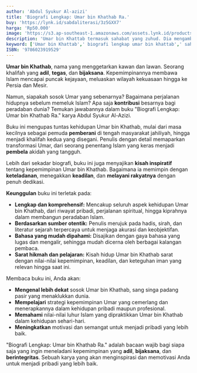 ```yaml
---
author: 'Abdul Syukur Al-azizi'
title: 'Biografi Lengkap: Umar bin Khathab Ra.'
buy: 'https://lynk.id/sabdaliterasi/3z5GXX7'
harga: 'Rp50.000'
image: 'https://s3.ap-southeast-1.amazonaws.com/assets.lynk.id/products/04-08-2024/1722765214043_5542139.svg'
description: 'Umar bin Khattab termasuk sahabat yang zuhud. Dia mengambil alih kekhalifahan Islam setelah kematian Abu Bakar Ash-Shiddiq.'
keyword: ['Umar bin Khattab',' biografi lengkap umar bin khattab',' sahabat nabi']
ISBN: '9786023919529'
---
```


<p><strong>Umar bin Khathab</strong>, nama yang menggetarkan kawan dan lawan. Seorang khalifah yang <strong>adil</strong>, <strong>tegas</strong>, dan <strong>bijaksana</strong>. Kepemimpinannya membawa Islam mencapai puncak kejayaan, meluaskan wilayah kekuasaan hingga ke Persia dan Mesir.</p><p>Namun, siapakah sosok Umar yang sebenarnya? Bagaimana perjalanan hidupnya sebelum memeluk Islam? Apa saja <strong>kontribusi</strong> besarnya bagi peradaban dunia? Temukan jawabannya dalam buku "Biografi Lengkap: Umar bin Khathab Ra." karya Abdul Syukur Al-Azizi.</p><p>Buku ini mengupas tuntas kehidupan Umar bin Khathab, mulai dari masa kecilnya sebagai pemuda <strong>pemberani</strong> di tengah masyarakat jahiliyah, hingga menjadi khalifah kedua yang disegani. Penulis dengan detail memaparkan transformasi Umar, dari seorang penentang Islam yang keras menjadi <strong>pembela</strong> akidah yang tangguh.</p><p>Lebih dari sekadar biografi, buku ini juga menyajikan <strong>kisah inspiratif</strong> tentang kepemimpinan Umar bin Khathab. Bagaimana ia memimpin dengan <strong>keteladanan</strong>, menegakkan <strong>keadilan</strong>, dan <strong>melayani rakyatnya</strong> dengan penuh dedikasi.</p><p><strong>Keunggulan</strong> buku ini terletak pada:</p><ul><li><strong>Lengkap dan komprehensif:</strong> Mencakup seluruh aspek kehidupan Umar bin Khathab, dari riwayat pribadi, perjalanan spiritual, hingga kiprahnya dalam membangun peradaban Islam.</li><li><strong>Berdasarkan sumber otentik:</strong> Penulis merujuk pada hadis, sirah, dan literatur sejarah terpercaya untuk menjaga akurasi dan keobjektifan.</li><li><strong>Bahasa yang mudah dipahami:</strong> Disajikan dengan gaya bahasa yang lugas dan mengalir, sehingga mudah dicerna oleh berbagai kalangan pembaca.</li><li><strong>Sarat hikmah dan pelajaran:</strong> Kisah hidup Umar bin Khathab sarat dengan nilai-nilai kepemimpinan, keadilan, dan keteguhan iman yang relevan hingga saat ini.</li></ul><p>Membaca buku ini, Anda akan:</p><ul><li><strong>Mengenal lebih dekat</strong> sosok Umar bin Khathab, sang singa padang pasir yang menaklukkan dunia.</li><li><strong>Mempelajari</strong> strategi kepemimpinan Umar yang cemerlang dan menerapkannya dalam kehidupan pribadi maupun profesional.</li><li><strong>Memahami</strong> nilai-nilai luhur Islam yang dipraktikkan Umar bin Khathab dalam kehidupan sehari-hari.</li><li><strong>Meningkatkan</strong> motivasi dan semangat untuk menjadi pribadi yang lebih baik.</li></ul><p>"Biografi Lengkap: Umar bin Khathab Ra." adalah bacaan wajib bagi siapa saja yang ingin meneladani kepemimpinan yang <strong>adil</strong>, <strong>bijaksana</strong>, dan <strong>berintegritas</strong>. Sebuah karya yang akan menginspirasi dan memotivasi Anda untuk menjadi pribadi yang lebih baik.</p>

